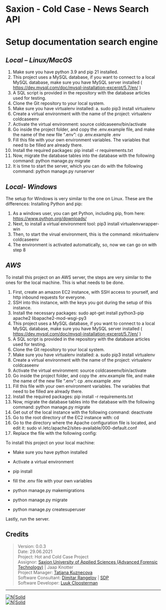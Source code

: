 # Saxion - Cold Case - News Search API


# Setup documentation search engine
## _Local – Linux/MacOS_

1.	Make sure you have python 3.9 and pip 21 installed.
2.	This project uses a MySQL database, if you want to connect to a local MySQL database, make sure you have MySQL server installed ( https://dev.mysql.com/doc/mysql-installation-excerpt/5.7/en/ )
3.	A SQL script is provided in the repository with the database articles used for testing.
4.	Clone the Git repository to your local system.
5.	Make sure you have virtualenv installed:
a.	sudo pip3 install virtualenv
6.	Create a virtual environment with the name of the project: virtualenv coldcaseenv
7.	Activate the virtual environment: source coldcaseenv/bin/activate
8.	Go inside the project folder, and copy the .env.example file, and make the name of the new file “.env”: cp .env.example .env
9.	Fill this file with your own environment variables. The variables that need to be filled are already there.
10.	Install the required packages: pip install -r requirements.txt
11.	Now, migrate the database tables into the database with the following command: python manage.py migrate
12.	It is time to start the server, which you can do with the following command: python manage.py runserver

## _Local- Windows_
The setup for Windows is very similar to the one on Linux. These are the differences:
Installing Python and pip:

1.	As a windows user, you can get Python, including pip, from here: https://www.python.org/downloads/
2.	Next, to install a virtual environment tool: pip3 install virtualenvwrapper-win 
3.	Then, to start the virual environment, this is the command: mkvirtualenv coldcaseenv
4.	The environment is activated automatically, so, now we can go on with step 8 

## _AWS_
To install this project on an AWS server, the steps are very similar to the ones for the local machine. This is what needs to be done.

1.	First, create an amazon EC2 instance, with SSH access to yourself, and http inbound requests for everyone.
2.	SSH into this instance, with the keys you got during the setup of this instance.
3.	Install the necessary packages: sudo apt-get install python3-pip apache2 libapache2-mod-wsgi-py3
4.	This project uses a MySQL database, if you want to connect to a local MySQL database, make sure you have MySQL server installed ( https://dev.mysql.com/doc/mysql-installation-excerpt/5.7/en/ )
5.	A SQL script is provided in the repository with the database articles used for testing.
6.	Clone the Git repository to your local system.
7.	Make sure you have virtualenv installed:
a.	sudo pip3 install virtualenv
8.	Create a virtual environment with the name of the project: virtualenv coldcaseenv
9.	Activate the virtual environment: source coldcaseenv/bin/activate
10.	Go inside the project folder, and copy the .env.example file, and make the name of the new file “.env”: cp .env.example .env
11.	Fill this file with your own environment variables. The variables that need to be filled are already there.
12.	Install the required packages: pip install -r requirements.txt
13.	Now, migrate the database tables into the database with the following command: python manage.py migrate
14.	Get out of the local instance with the following command: deactivate
15.	Go to the root directory of the EC2 instance with: cd 
16.	Go to the directory where the Apache configuration file is located, and edit it: sudo vi /etc/apache2/sites-available/000-default.conf
17.	Replace the file with the following config:




To install this project on your local machine:

- Make sure you have python installed

- Activate a virtual environment
- pip install
- fill the .env file with your own variables
- python manage.py makemigrations
- python manage.py migrate
- python manage.py createsuperuser

Lastly, run the server.

## Credits
>Version: 0.0.3 <br />
>Date: 29.06.2021<br />
>Project: Hot and Cold Case Project <br />
>Аssignor: [Saxion University of Applied Sciences (Advanced Forensic Technology)](https://www.saxion.nl/opleidingen/voltijd/bachelor/forensisch-onderzoek) | Jaap Knotter <br />
>Project Manager: [Tatjana Kuznecova](https://www.linkedin.com/in/tatjana-kuznecova-a8059211b/) <br />
>Software Consultant: [Dimitar Rangelov](https://www.linkedin.com/in/dimitarrangelov/)  | [SDP](https://sdproject.eu) <br />
>Software Developer: [Luuk Cloosterman](https://www.linkedin.com/in/luuk-cloosterman/)<br />

-------
[![N|Solid](https://sdproject.eu/assets/images/rsz_sdp_logo_eng4.png)](https://sdproject.eu) <br />
[![N|Solid](https://www.kennisid.nl/api/organisation/thumb/bpoC71F7D38-8715-4AEF-87F3-ACC08E8F5B26)](https://www.saxion.edu)
